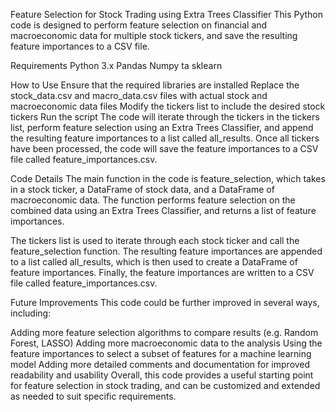 Feature Selection for Stock Trading using Extra Trees Classifier
This Python code is designed to perform feature selection on financial and macroeconomic data for multiple stock tickers, and save the resulting feature importances to a CSV file.

Requirements
Python 3.x
Pandas
Numpy
ta
sklearn


How to Use
Ensure that the required libraries are installed
Replace the stock_data.csv and macro_data.csv files with actual stock and macroeconomic data files
Modify the tickers list to include the desired stock tickers
Run the script
The code will iterate through the tickers in the tickers list, perform feature selection using an Extra Trees Classifier, and append the resulting feature importances to a list called all_results. Once all tickers have been processed, the code will save the feature importances to a CSV file called feature_importances.csv.

Code Details
The main function in the code is feature_selection, which takes in a stock ticker, a DataFrame of stock data, and a DataFrame of macroeconomic data. The function performs feature selection on the combined data using an Extra Trees Classifier, and returns a list of feature importances.

The tickers list is used to iterate through each stock ticker and call the feature_selection function. The resulting feature importances are appended to a list called all_results, which is then used to create a DataFrame of feature importances. Finally, the feature importances are written to a CSV file called feature_importances.csv.

Future Improvements
This code could be further improved in several ways, including:

Adding more feature selection algorithms to compare results (e.g. Random Forest, LASSO)
Adding more macroeconomic data to the analysis
Using the feature importances to select a subset of features for a machine learning model
Adding more detailed comments and documentation for improved readability and usability
Overall, this code provides a useful starting point for feature selection in stock trading, and can be customized and extended as needed to suit specific requirements.

